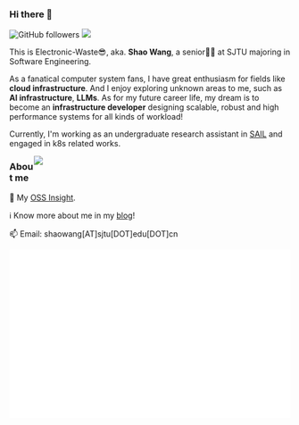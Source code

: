 
### Hi there 👋
![GitHub followers](https://img.shields.io/github/followers/Electronic-Waste?style=social)
![](https://visitor-badge.glitch.me/badge?page_id=Electronic-Waste)

This is Electronic-Waste😎, aka. **Shao Wang**, a senior🧑‍🎓 at SJTU majoring in Software Engineering.  

As a fanatical computer system fans, I have great enthusiasm for fields like **cloud infrastructure**. And I enjoy exploring unknown areas to me, such as **AI infrastructure**, **LLMs**. As for my future career life, my dream is to become an **infrastructure developer** designing scalable, robust and high performance systems for all kinds of workload!

Currently, I'm working as an undergraduate research assistant in [SAIL](https://github.com/sjtu-sail) and engaged in k8s related works.

<img align='right' width=460px src='https://github-readme-stats.vercel.app/api?username=Electronic-Waste&show_icons=true&count_private=true&hide_title=true'/>

### About me

🌟 My [OSS Insight](https://ossinsight.io/analyze/Electronic-Waste).

ℹ️ Know more about me in my [blog](https://blog.electronicwaste.cn/about/)!

📫 Email: shaowang[AT]sjtu[DOT]edu[DOT]cn

<a href="https://github.com/Electronic-Waste"><img src="/github-metrics.svg" alt="metrics"></a>


